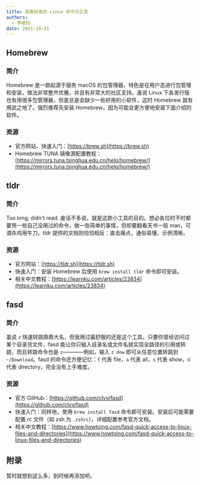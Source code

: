 ```yaml
---
title: 另类好用的 Linux 命令行工具
authors:
  - 李皓钧
date: 2021-10-31
---
```


## Homebrew

### 简介

Homebrew 是一款起源于服务 macOS 的包管理器，特色是在用户态进行包管理和安装，做法非常整齐优雅，并且有非常大的社区支持。虽说 Linux 下各发行版也有用很多包管理器，但是总是会缺少一些好用的小软件，这时 Homebrew 就有用武之地了。强烈推荐先安装 Homebrew，因为可能会更方便地安装下面介绍的软件。

### 资源

- 官方网站、快速入门：[https://brew.sh](https://brew.sh)
- Homebrew TUNA 镜像源配置教程：[https://mirrors.tuna.tsinghua.edu.cn/help/homebrew/](https://mirrors.tuna.tsinghua.edu.cn/help/homebrew/)

## tldr

### 简介

Too long; didn't read. 废话不多说，就是这款小工具的目的。想必各位时不时都要用一些自己没用过的命令，做一些简单的事情，但却要翻看天书一般 man，可谓杀鸡用牛刀。tldr 提供的文档则恰恰相反：直击痛点，通俗易懂，示例清晰。

### 资源

- 官方网站：[https://tldr.sh](https://tldr.sh)
- 快速入门：安装 Homebrew 后使用 `brew install tldr` 命令即可安装。
- 相关中文教程：[https://learnku.com/articles/23834](https://learnku.com/articles/23834)

## fasd

### 简介

虽说 `z` 快速转跳鼎鼎大名，但我用过最舒服的还是这个工具。只要你曾经访问过某个目录货文件，fasd 能让你只输入目录名或文件名就实现全路径的引用或转跳，而且转跳命令也是 `z`————例如，输入 `z dow` 即可从任意位置转跳到 `~/Download`。fasd 的命令还方便记忆：`f` 代表 file，`a` 代表 all，`s` 代表 show，`d` 代表 directory，完全没有上手难度。

### 资源

- 官方 GitHub：[https://github.com/clvv/fasd](https://github.com/clvv/fasd)
- 快速入门：同样地，使用 `brew install fasd` 命令即可安装。安装后可能需要配置 rc 文件（如 zsh 为 `.zshrc`），详细配置参考官方文档。
- 相关中文教程：[https://www.howtoing.com/fasd-quick-access-to-linux-files-and-directories](https://www.howtoing.com/fasd-quick-access-to-linux-files-and-directories)

## 附录

暂时就想到这么多，到时候再添加吧。
